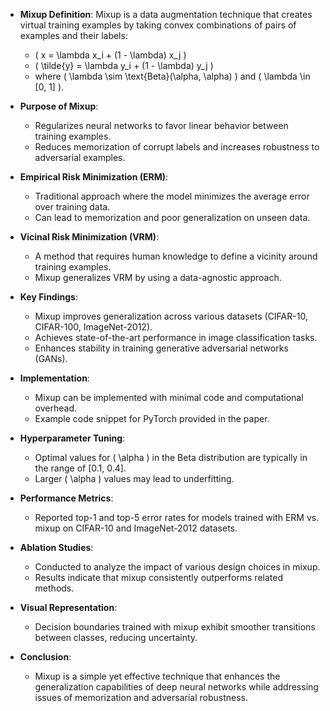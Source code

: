 - **Mixup Definition**: Mixup is a data augmentation technique that creates virtual training examples by taking convex combinations of pairs of examples and their labels:
  - \( x = \lambda x_i + (1 - \lambda) x_j \)
  - \( \tilde{y} = \lambda y_i + (1 - \lambda) y_j \)
  - where \( \lambda \sim \text{Beta}(\alpha, \alpha) \) and \( \lambda \in [0, 1] \).

- **Purpose of Mixup**: 
  - Regularizes neural networks to favor linear behavior between training examples.
  - Reduces memorization of corrupt labels and increases robustness to adversarial examples.

- **Empirical Risk Minimization (ERM)**: 
  - Traditional approach where the model minimizes the average error over training data.
  - Can lead to memorization and poor generalization on unseen data.

- **Vicinal Risk Minimization (VRM)**: 
  - A method that requires human knowledge to define a vicinity around training examples.
  - Mixup generalizes VRM by using a data-agnostic approach.

- **Key Findings**:
  - Mixup improves generalization across various datasets (CIFAR-10, CIFAR-100, ImageNet-2012).
  - Achieves state-of-the-art performance in image classification tasks.
  - Enhances stability in training generative adversarial networks (GANs).

- **Implementation**: 
  - Mixup can be implemented with minimal code and computational overhead.
  - Example code snippet for PyTorch provided in the paper.

- **Hyperparameter Tuning**:
  - Optimal values for \( \alpha \) in the Beta distribution are typically in the range of [0.1, 0.4].
  - Larger \( \alpha \) values may lead to underfitting.

- **Performance Metrics**:
  - Reported top-1 and top-5 error rates for models trained with ERM vs. mixup on CIFAR-10 and ImageNet-2012 datasets.

- **Ablation Studies**: 
  - Conducted to analyze the impact of various design choices in mixup.
  - Results indicate that mixup consistently outperforms related methods.

- **Visual Representation**:
  - Decision boundaries trained with mixup exhibit smoother transitions between classes, reducing uncertainty.

- **Conclusion**: 
  - Mixup is a simple yet effective technique that enhances the generalization capabilities of deep neural networks while addressing issues of memorization and adversarial robustness.